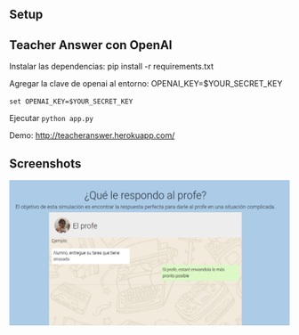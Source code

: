 
## Setup



## Teacher Answer con OpenAI


Instalar las dependencias: pip install -r requirements.txt

Agregar la clave de openai al entorno:  OPENAI_KEY=$YOUR_SECRET_KEY

`set OPENAI_KEY=$YOUR_SECRET_KEY`


Ejecutar `python app.py`


Demo: http://teacheranswer.herokuapp.com/

## Screenshots

![Captura](https://github.com/dahngeek/teacherAnswer-IA/blob/main/screenshot.png)
